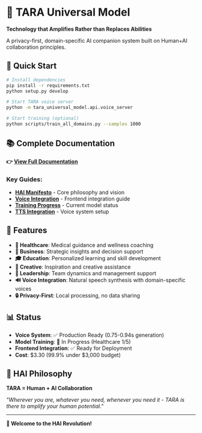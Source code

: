 # 🤖 TARA Universal Model

**Technology that Amplifies Rather than Replaces Abilities**

A privacy-first, domain-specific AI companion system built on Human+AI collaboration principles.

## 🚀 Quick Start

```bash
# Install dependencies
pip install -r requirements.txt
python setup.py develop

# Start TARA voice server
python -m tara_universal_model.api.voice_server

# Start training (optional)
python scripts/train_all_domains.py --samples 1000
```

## 📚 Complete Documentation

**👉 [View Full Documentation](docs/README.md)**

### Key Guides:
- **[HAI Manifesto](docs/HAI_MANIFESTO.md)** - Core philosophy and vision
- **[Voice Integration](docs/TARA_VOICE_INTEGRATION_GUIDE.md)** - Frontend integration guide
- **[Training Progress](docs/TRAINING_PROGRESS.md)** - Current model status
- **[TTS Integration](docs/TTS_INTEGRATION_GUIDE.md)** - Voice system setup

## 🎯 Features

- **🏥 Healthcare**: Medical guidance and wellness coaching
- **💼 Business**: Strategic insights and decision support  
- **🎓 Education**: Personalized learning and skill development
- **🎨 Creative**: Inspiration and creative assistance
- **👥 Leadership**: Team dynamics and management support
- **🔊 Voice Integration**: Natural speech synthesis with domain-specific voices
- **🔒 Privacy-First**: Local processing, no data sharing

## 📊 Status

- **Voice System**: ✅ Production Ready (0.75-0.94s generation)
- **Model Training**: 🔄 In Progress (Healthcare 1/5)
- **Frontend Integration**: ✅ Ready for Deployment
- **Cost**: $3.30 (99.9% under $3,000 budget)

## 🤝 HAI Philosophy

**TARA = Human + AI Collaboration**

*"Wherever you are, whatever you need, whenever you need it - TARA is there to amplify your human potential."*

---

**🎉 Welcome to the HAI Revolution!** 